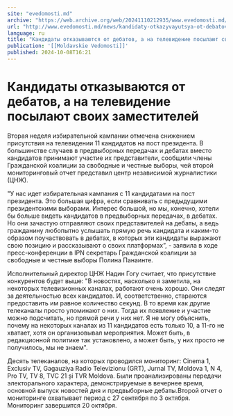 ```yaml
---
site: "evedomosti.md"
archive: "https://web.archive.org/web/20241110212935/www.evedomosti.md/news/kandidaty-otkazyvayutsya-ot-debatov-na-televidenie-posylayut"
url: "http://www.evedomosti.md/news/kandidaty-otkazyvayutsya-ot-debatov-na-televidenie-posylayut"
language: ru
title: "Кандидаты отказываются от дебатов, а на телевидение посылают своих заместителей"
publication: '[[Moldavskie Vedomosti]]'
published: 2024-10-08T16:21
---
```


# Кандидаты отказываются от дебатов, а на телевидение посылают своих заместителей

Вторая неделя избирательной кампании отмечена снижением присутствия на телевидении 11 кандидатов на пост президента. В большинстве случаев в предвыборных передачах и дебатах вместо кандидатов принимают участие их представители, сообщили члены Гражданской коалиции за свободные и честные выборы, чей второй мониторинговый отчет представил центр независимой журналистики (ЦНЖ).

"У нас идет избирательная кампания с 11 кандидатами на пост президента. Это большая цифра, если сравнивать с предыдущими президентскими выборами. Интерес большой, но мы, конечно, хотели бы больше видеть кандидатов в предвыборных передачах, в дебатах. Но они зачастую отправляют своих представителей на дебаты, а ведь гражданину любопытно услышать прямую речь кандидата и каким-то образом поучаствовать в дебатах, в которых эти кандидаты выражают свою позицию и рассказывают о своих платформах”, - заявила в ходе пресс-конференции в IPN секретарь Гражданской коалиции за свободные и честные выборы Полина Панаинте.

Исполнительный директор ЦНЖ Надин Гогу считает, что присутствие конкурентов будет выше: "В новостях, насколько я заметила, на некоторых телевизионных каналах, работают очень хорошо. Они следят за деятельностью всех кандидатов. И, соответственно, стараются предоставить им равное количество секунд. В то время как другие телеканалы просто упоминают о них. Тогда их появление и участие можно подсчитать, но прямой речи у них нет. Я не могу объяснить, почему на некоторых каналах из 11 кандидатов есть только 10, а 11-го не хватает, хотя он организовывал мероприятия. Может быть, в редакционной политике так установлено, а может быть, у них просто не получилось, мы не знаем".

Десять телеканалов, на которых проводился мониторинг: Cinema 1, Exclusiv TV, Gagauziya Radio Televizionu (GRT), Jurnal TV, Moldova 1, N 4, Pro TV, TV 8, TVC 21 și TVR Moldova. Были проанализированы передачи электорального характера, демонстрируемые в вечернее время, основной выпуск новостей дня и предвыборные дебаты.Второй отчет о мониторинге охватывает период с 27 сентября по 3 октября. Мониторинг завершится 20 октября.